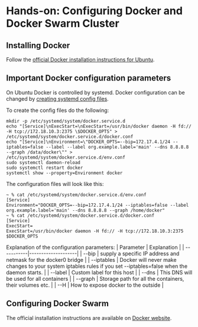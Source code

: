 # Hands-on: Configuring Docker and Docker Swarm Cluster

## Installing Docker

Follow the [official Docker installation instructions for Ubuntu](https://docs.docker.com/engine/installation/linux/docker-ce/ubuntu/#install-using-the-repository).

## Important Docker configuration parameters

On Ubuntu Docker is controlled by systemd. Docker configuration can be changed by [creating systemd config files](https://docs.docker.com/engine/admin/systemd/#httphttps-proxy).

To create the config files do the following:
```
mkdir -p /etc/systemd/system/docker.service.d
echo "[Service]\nExecStart=\nExecStart=/usr/bin/docker daemon -H fd:// -H tcp://172.18.10.3:2375 \$DOCKER_OPTS" > /etc/systemd/system/docker.service.d/docker.conf
echo "[Service]\nEnvironment=\"DOCKER_OPTS=--bip=172.17.4.1/24 --iptables=false --label --label org.example.label='main' --dns 8.8.8.8 --graph /data/docker\"" > /etc/systemd/system/docker.service.d/env.conf
sudo systemctl daemon-reload
sudo systemctl restart docker
systemctl show --property=Environment docker
```

The configuration files will look like this:
```
~ % cat /etc/systemd/system/docker.service.d/env.conf
[Service]
Environment="DOCKER_OPTS=--bip=172.17.4.1/24 --iptables=false --label org.example.label='main' --dns 8.8.8.8 --graph /home/docker"
~ % cat /etc/systemd/system/docker.service.d/docker.conf
[Service]
ExecStart=
ExecStart=/usr/bin/docker daemon -H fd:// -H tcp://172.18.10.3:2375 $DOCKER_OPTS
```

Explanation of the configuration parameters:
| Parameter  | Explanation        |
| -----------|--------------------|
| --bip      | supply a specific IP address and netmask for the docker0 bridge |
| --iptables | Docker will never make changes to your system iptables rules if you set --iptables=false when the daemon starts. |
| --label    | Custom label for this host |
| --dns      | This DNS will be used for all containers |
| --graph    | Storage path for all the containers, their volumes etc. |
| --H        | How to expose docker to the outside |

## Configuring Docker Swarm

The official installation instructions are available on [Docker website](https://docs.docker.com/engine/swarm/).

